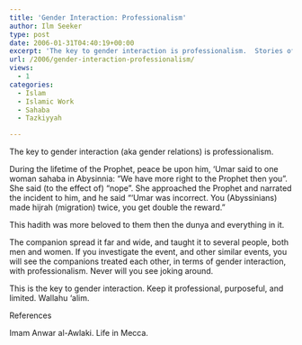 ```yaml
---
title: 'Gender Interaction: Professionalism'
author: Ilm Seeker
type: post
date: 2006-01-31T04:40:19+00:00
excerpt: 'The key to gender interaction is professionalism.  Stories of Sahaba interaction.  Be professional, purposeful, and limited.'
url: /2006/gender-interaction-professionalism/
views:
  - 1
categories:
  - Islam
  - Islamic Work
  - Sahaba
  - Tazkiyyah

---
```

<p class="gem">
  The key to gender interaction (aka gender relations) is professionalism.
</p>

During the lifetime of the Prophet, peace be upon him, &#8216;Umar said to one woman sahaba in Abysinnia: &#8220;We have more right to the Prophet then you&#8221;. She said (to the effect of) &#8220;nope&#8221;. She approached the Prophet and narrated the incident to him, and he said &#8220;&#8216;Umar was incorrect. You (Abyssinians) made hijrah (migration) twice, you get double the reward.&#8221;

This hadith was more beloved to them then the dunya and everything in it.

The companion spread it far and wide, and taught it to several people, both men and women. If you investigate the event, and other similar events, you will see the companions treated each other, in terms of gender interaction, with professionalism. Never will you see joking around.

This is the key to gender interaction. Keep it professional, purposeful, and limited. Wallahu &#8216;alim.

<div id="referencesTitle">
  References
</div>

<p class="reference">
  Imam Anwar al-Awlaki. Life in Mecca.
</p>